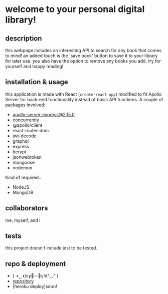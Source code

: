 # welcome to your personal digital library!

## description
this webpage includes an interesting API to search for any book that comes to mind! an added touch is the 'save book' button to save it to your library for later use. you also have the option to remove any books you add. try for yourself and happy reading!

## installation & usage
this application is made with React (`create-react-app`) modified to fit Apollo Server for back-end functionality instead of basic API functions. 
A couple of packages involved:
* apollo-server-express@2.15.0
* concurrently
* @apollo/client
* react-router-dom
* jwt-decode
* graphql
* express
* bcrypt
* jsonwebtoken
* mongoose 
* nodemon

Kind of required..
* NodeJS
* MongoDB

## collaborators
me, myself, and i

## tests
this project doesn't include jest to be tested. 

## repo & deployment
* ( ◑‿◑)ɔ┏🍟--🍔┑٩(^◡^ )
* [repository](https://github.com/mlbarre/digital-library)
* [heroku deploy]soon!
